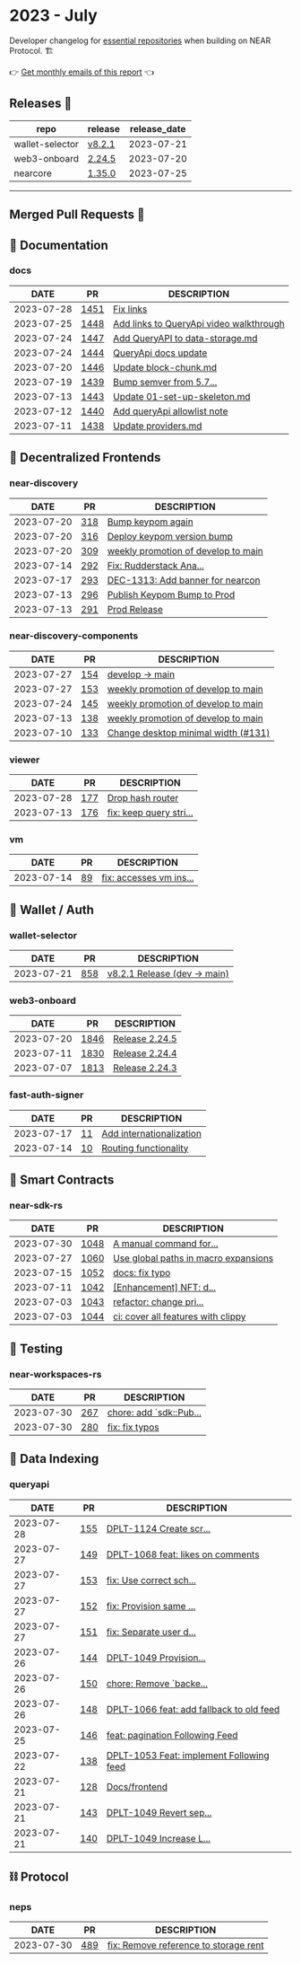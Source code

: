 # 2023 - July

Developer changelog for [essential repositories](https://near.dev) when building on NEAR Protocol. 🏗️

👉 [Get monthly emails of this report](https://docs.google.com/forms/d/1JfFUbTq3ELUlScJT1UI9PQPuQsv0W2jcTa7P94KrS5U/edit) 👈

## Releases  🎉

| repo | release | release_date |
| --- | --- | --- |
| wallet-selector | [v8.2.1](https://github.com/near/wallet-selector/releases/tag/v8.2.1) | 2023-07-21 |
| web3-onboard | [2.24.5](https://github.com/blocknative/web3-onboard/releases/tag/2.24.5) | 2023-07-20 |
| nearcore | [1.35.0](https://github.com/near/nearcore/releases/tag/1.35.0) | 2023-07-25 |

---

## Merged Pull Requests  🚀

## 📄 Documentation

### docs

| DATE | PR | DESCRIPTION |
| --- | --- | --- |
| 2023-07-28 | [1451](https://github.com/near/docs/pull/1451) | [Fix links](https://github.com/near/docs/pull/1451) |
| 2023-07-25 | [1448](https://github.com/near/docs/pull/1448) | [Add links to QueryApi video walkthrough](https://github.com/near/docs/pull/1448) |
| 2023-07-24 | [1447](https://github.com/near/docs/pull/1447) | [Add QueryAPI to data-storage.md](https://github.com/near/docs/pull/1447) |
| 2023-07-24 | [1444](https://github.com/near/docs/pull/1444) | [QueryApi docs update](https://github.com/near/docs/pull/1444) |
| 2023-07-20 | [1446](https://github.com/near/docs/pull/1446) | [Update block-chunk.md](https://github.com/near/docs/pull/1446) |
| 2023-07-19 | [1439](https://github.com/near/docs/pull/1439) | [Bump semver from 5.7...](https://github.com/near/docs/pull/1439) |
| 2023-07-13 | [1443](https://github.com/near/docs/pull/1443) | [Update 01-set-up-skeleton.md](https://github.com/near/docs/pull/1443) |
| 2023-07-12 | [1440](https://github.com/near/docs/pull/1440) | [Add queryApi allowlist note](https://github.com/near/docs/pull/1440) |
| 2023-07-11 | [1438](https://github.com/near/docs/pull/1438) | [Update providers.md](https://github.com/near/docs/pull/1438) |

## 🚀 Decentralized Frontends

### near-discovery

| DATE | PR | DESCRIPTION |
| --- | --- | --- |
| 2023-07-20 | [318](https://github.com/near/near-discovery/pull/318) | [Bump keypom again](https://github.com/near/near-discovery/pull/318) |
| 2023-07-20 | [316](https://github.com/near/near-discovery/pull/316) | [Deploy keypom version bump](https://github.com/near/near-discovery/pull/316) |
| 2023-07-20 | [309](https://github.com/near/near-discovery/pull/309) | [weekly promotion of develop to main](https://github.com/near/near-discovery/pull/309) |
| 2023-07-14 | [292](https://github.com/near/near-discovery/pull/292) | [Fix: Rudderstack Ana...](https://github.com/near/near-discovery/pull/292) |
| 2023-07-17 | [293](https://github.com/near/near-discovery/pull/293) | [DEC-1313: Add banner for nearcon](https://github.com/near/near-discovery/pull/293) |
| 2023-07-13 | [296](https://github.com/near/near-discovery/pull/296) | [Publish Keypom Bump to Prod](https://github.com/near/near-discovery/pull/296) |
| 2023-07-13 | [291](https://github.com/near/near-discovery/pull/291) | [Prod Release](https://github.com/near/near-discovery/pull/291) |

### near-discovery-components

| DATE | PR | DESCRIPTION |
| --- | --- | --- |
| 2023-07-27 | [154](https://github.com/near/near-discovery-components/pull/154) | [develop -> main](https://github.com/near/near-discovery-components/pull/154) |
| 2023-07-27 | [153](https://github.com/near/near-discovery-components/pull/153) | [weekly promotion of develop to main](https://github.com/near/near-discovery-components/pull/153) |
| 2023-07-24 | [145](https://github.com/near/near-discovery-components/pull/145) | [weekly promotion of develop to main](https://github.com/near/near-discovery-components/pull/145) |
| 2023-07-13 | [138](https://github.com/near/near-discovery-components/pull/138) | [weekly promotion of develop to main](https://github.com/near/near-discovery-components/pull/138) |
| 2023-07-10 | [133](https://github.com/near/near-discovery-components/pull/133) | [Change desktop minimal width (#131)](https://github.com/near/near-discovery-components/pull/133) |

### viewer

| DATE | PR | DESCRIPTION |
| --- | --- | --- |
| 2023-07-28 | [177](https://github.com/NearSocial/viewer/pull/177) | [Drop hash router](https://github.com/NearSocial/viewer/pull/177) |
| 2023-07-13 | [176](https://github.com/NearSocial/viewer/pull/176) | [fix: keep query stri...](https://github.com/NearSocial/viewer/pull/176) |

### vm

| DATE | PR | DESCRIPTION |
| --- | --- | --- |
| 2023-07-14 | [89](https://github.com/NearSocial/VM/pull/89) | [fix: accesses vm ins...](https://github.com/NearSocial/VM/pull/89) |

## 🔑 Wallet / Auth

### wallet-selector

| DATE | PR | DESCRIPTION |
| --- | --- | --- |
| 2023-07-21 | [858](https://github.com/near/wallet-selector/pull/858) | [v8.2.1 Release (dev -> main)](https://github.com/near/wallet-selector/pull/858) |

### web3-onboard

| DATE | PR | DESCRIPTION |
| --- | --- | --- |
| 2023-07-20 | [1846](https://github.com/blocknative/web3-onboard/pull/1846) | [Release 2.24.5](https://github.com/blocknative/web3-onboard/pull/1846) |
| 2023-07-11 | [1830](https://github.com/blocknative/web3-onboard/pull/1830) | [Release 2.24.4](https://github.com/blocknative/web3-onboard/pull/1830) |
| 2023-07-07 | [1813](https://github.com/blocknative/web3-onboard/pull/1813) | [Release 2.24.3](https://github.com/blocknative/web3-onboard/pull/1813) |

### fast-auth-signer

| DATE | PR | DESCRIPTION |
| --- | --- | --- |
| 2023-07-17 | [11](https://github.com/near/fast-auth-signer/pull/11) | [Add internationalization](https://github.com/near/fast-auth-signer/pull/11) |
| 2023-07-14 | [10](https://github.com/near/fast-auth-signer/pull/10) | [Routing functionality](https://github.com/near/fast-auth-signer/pull/10) |

## 📝 Smart Contracts

### near-sdk-rs

| DATE | PR | DESCRIPTION |
| --- | --- | --- |
| 2023-07-30 | [1048](https://github.com/near/near-sdk-rs/pull/1048) | [A manual command for...](https://github.com/near/near-sdk-rs/pull/1048) |
| 2023-07-27 | [1060](https://github.com/near/near-sdk-rs/pull/1060) | [Use global paths in macro expansions](https://github.com/near/near-sdk-rs/pull/1060) |
| 2023-07-15 | [1052](https://github.com/near/near-sdk-rs/pull/1052) | [docs: fix typo](https://github.com/near/near-sdk-rs/pull/1052) |
| 2023-07-11 | [1042](https://github.com/near/near-sdk-rs/pull/1042) | [[Enhancement] NFT: d...](https://github.com/near/near-sdk-rs/pull/1042) |
| 2023-07-03 | [1043](https://github.com/near/near-sdk-rs/pull/1043) | [refactor: change pri...](https://github.com/near/near-sdk-rs/pull/1043) |
| 2023-07-03 | [1044](https://github.com/near/near-sdk-rs/pull/1044) | [ci: cover all features with clippy](https://github.com/near/near-sdk-rs/pull/1044) |

## 🧪 Testing

### near-workspaces-rs

| DATE | PR | DESCRIPTION |
| --- | --- | --- |
| 2023-07-30 | [267](https://github.com/near/near-workspaces-rs/pull/267) | [chore: add `sdk::Pub...](https://github.com/near/near-workspaces-rs/pull/267) |
| 2023-07-30 | [280](https://github.com/near/near-workspaces-rs/pull/280) | [fix: fix typos](https://github.com/near/near-workspaces-rs/pull/280) |

## 🔎 Data Indexing

### queryapi

| DATE | PR | DESCRIPTION |
| --- | --- | --- |
| 2023-07-28 | [155](https://github.com/near/queryapi/pull/155) | [DPLT-1124 Create scr...](https://github.com/near/queryapi/pull/155) |
| 2023-07-27 | [149](https://github.com/near/queryapi/pull/149) | [DPLT-1068 feat: likes on comments](https://github.com/near/queryapi/pull/149) |
| 2023-07-27 | [153](https://github.com/near/queryapi/pull/153) | [fix: Use correct sch...](https://github.com/near/queryapi/pull/153) |
| 2023-07-27 | [152](https://github.com/near/queryapi/pull/152) | [fix: Provision same ...](https://github.com/near/queryapi/pull/152) |
| 2023-07-27 | [151](https://github.com/near/queryapi/pull/151) | [fix: Separate user d...](https://github.com/near/queryapi/pull/151) |
| 2023-07-26 | [144](https://github.com/near/queryapi/pull/144) | [DPLT-1049  Provision...](https://github.com/near/queryapi/pull/144) |
| 2023-07-26 | [150](https://github.com/near/queryapi/pull/150) | [chore: Remove `backe...](https://github.com/near/queryapi/pull/150) |
| 2023-07-26 | [148](https://github.com/near/queryapi/pull/148) | [DPLT-1066 feat: add fallback to old feed](https://github.com/near/queryapi/pull/148) |
| 2023-07-25 | [146](https://github.com/near/queryapi/pull/146) | [feat: pagination Following Feed](https://github.com/near/queryapi/pull/146) |
| 2023-07-22 | [138](https://github.com/near/queryapi/pull/138) | [DPLT-1053 Feat: implement Following feed](https://github.com/near/queryapi/pull/138) |
| 2023-07-21 | [128](https://github.com/near/queryapi/pull/128) | [Docs/frontend](https://github.com/near/queryapi/pull/128) |
| 2023-07-21 | [143](https://github.com/near/queryapi/pull/143) | [DPLT-1049 Revert sep...](https://github.com/near/queryapi/pull/143) |
| 2023-07-21 | [140](https://github.com/near/queryapi/pull/140) | [DPLT-1049 Increase L...](https://github.com/near/queryapi/pull/140) |

## ⛓️ Protocol

### neps

| DATE | PR | DESCRIPTION |
| --- | --- | --- |
| 2023-07-30 | [489](https://github.com/near/NEPs/pull/489) | [fix: Remove reference to storage rent](https://github.com/near/NEPs/pull/489) |
